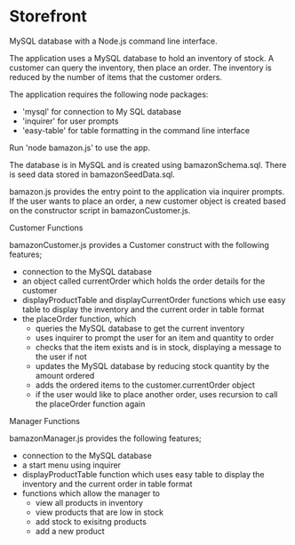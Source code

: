 # Storefront
MySQL database with a Node.js command line interface.

The application uses a MySQL database to hold an inventory of stock. A customer can query the inventory, then place an order. The inventory is reduced by the number of items that the customer orders.

The application requires the following node packages:

- 'mysql' for connection to My SQL database
- 'inquirer' for user prompts
- 'easy-table' for table formatting in the command line interface 


Run 'node bamazon.js' to use the app.


The database is in MySQL and is created using bamazonSchema.sql. There is seed data stored in bamazonSeedData.sql.

bamazon.js provides the entry point to the application via inquirer prompts. If the user wants to place an order, a new customer object is created based on the constructor script in bamazonCustomer.js.


Customer Functions

bamazonCustomer.js provides a Customer construct with the following features;

- connection to the MySQL database
- an object called currentOrder which holds the order details for the customer
- displayProductTable and displayCurrentOrder functions which use easy table to display the inventory and the current order in table format
- the placeOrder function, which
	- queries the MySQL database to get the current inventory
	- uses inquirer to prompt the user for an item and quantity to order
	- checks that the item exists and is in stock, displaying a message to the user if not
	- updates the MySQL database by reducing stock quantity by the amount ordered
	- adds the ordered items to the customer.currentOrder object
	- if the user would like to place another order, uses recursion to call the placeOrder function again 

Manager Functions

bamazonManager.js provides the following features;

- connection to the MySQL database
- a start menu using inquirer
- displayProductTable function which uses easy table to display the inventory and the current order in table format
- functions which allow the manager to
	- view all products in inventory
	- view products that are low in stock
	- add stock to exisitng products
	- add a new product
